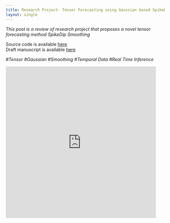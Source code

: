 ```yaml
---
title: Research Project- Tensor Forecasting using Gaussian based SpikeDip Smoothing Method
layout: single
---
```

*This post is a review of research project that proposes a novel tensor forecasting method SpikeDip Smoothing*

Source code is available [here](https://github.com/seyun-sy-kim/spikedip_smoothing) \
Draft manuscript is available [here](https://github.com/seyun-sy-kim/spikedip_smoothing/blob/main/Tensor%20Forecasting%20Technical%20Report.pdf)


*#Tensor #Gaussian #Smoothing #Temporal Data #Real Time Inference*

<iframe src="https://onedrive.live.com/embed?resid=E1850AB86A00C4E2%2111715&amp;authkey=%21AC7S3dMibAObUsc&amp;em=2&amp;wdAr=1.3333333333333333" width="476px" height="481px" frameborder="0">This is an embedded <a target="_blank" href="https://office.com">Microsoft Office</a> presentation, powered by <a target="_blank" href="https://office.com/webapps">Office</a>.</iframe>
